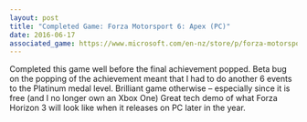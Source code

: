 ```yaml
---
layout: post
title: "Completed Game: Forza Motorsport 6: Apex (PC)"
date: 2016-06-17
associated_game: https://www.microsoft.com/en-nz/store/p/forza-motorsport-6-apex/9nblggh3shm7
---
```


Completed this game well before the final achievement popped.
Beta bug on the popping of the achievement meant that I had to do another 6 events to the Platinum medal level.
Brilliant game otherwise – especially since it is free (and I no longer own an Xbox One)
Great tech demo of what Forza Horizon 3 will look like when it releases on PC later in the year.